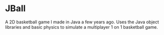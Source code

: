 # JBall

A 2D basketball game I made in Java a few years ago.
Uses the Java object libraries and basic physics to simulate a multiplayer 1 on 1 basketball game.
